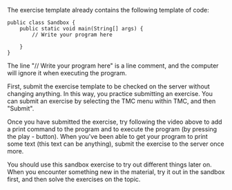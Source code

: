 The exercise template already contains the following template of code:

    public class Sandbox {
        public static void main(String[] args) {
            // Write your program here

        }
    }
    
The line "// Write your program here" is a line comment, and the computer will ignore it when executing the program.

First, submit the exercise template to be checked on the server without changing anything. In this way, you practice submitting an exercise. You can submit an exercise by selecting the TMC menu within TMC, and then "Submit".

Once you have submitted the exercise, try following the video above to add a print command to the program and to execute the program (by pressing the play - button). When you've been able to get your program to print some text (this text can be anything), submit the exercise to the server once more.

You should use this sandbox exercise to try out different things later on. When you encounter something new in the material, try it out in the sandbox first, and then solve the exercises on the topic.